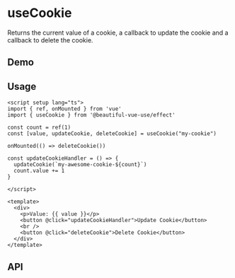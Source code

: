 # useCookie

Returns the current value of a cookie, a callback to update the cookie and a callback to delete the cookie.

## Demo

## Usage


```vue
<script setup lang="ts">
import { ref, onMounted } from 'vue'
import { useCookie } from '@beautiful-vue-use/effect'

const count = ref(1)
const [value, updateCookie, deleteCookie] = useCookie("my-cookie")

onMounted(() => deleteCookie())

const updateCookieHandler = () => {
  updateCookie(`my-awesome-cookie-${count}`)
  count.value += 1
}

</script>

<template>
  <div>
    <p>Value: {{ value }}</p>
    <button @click="updateCookieHandler">Update Cookie</button>
    <br />
    <button @click="deleteCookie">Delete Cookie</button>
  </div>
</template>

```

## API
